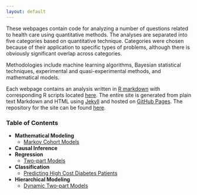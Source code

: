 ```yaml
---
layout: default
---
```


These webpages contain code for analyzing a number of questions related to health care using quantitative methods. The analyses are separated into five categories based on quantitative technique. Categories were chosen because of their application to specific types of problems, although there is obviously significant overlap across categories. 

Methodologies include machine learning algorithms, Bayesian statistical techniques, experimental and quasi-experimental methods, and mathematical models. 

Each webpage contains an analysis written in [R markdown](http://rmarkdown.rstudio.com/) with corresponding R scripts located [here](https://github.com/dincerti/dincerti.github.io/tree/master/r). The entire site is generated from plain text Markdown and HTML using [Jekyll](https://jekyllrb.com/) and hosted on [GitHub Pages](https://pages.github.com/). The repository for the site can be found [here](https://github.com/dincerti/dincerti.github.io). 
 
### Table of Contents
* **Mathematical Modeling**
  + [Markov Cohort Models](markov_cohort.html)
* **Causal Inference**
* **Regression**
    + [Two-part Models](twopart.html)
* **Classification**
    + [Predicting High Cost Diabetes Patients](diabetes_highcost.html)
* **Hierarchical Modeling**
    + [Dynamic Two-part Models](dynamic_twopart.html)    
    